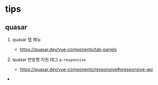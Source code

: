 # tips
## quasar
1. quasar 탭 메뉴
   - https://quasar.dev/vue-components/tab-panels

2. quasar 반응형 지원 태그 `q-responsive`
   - https://quasar.dev/vue-components/responsive#qresponsive-api
-
